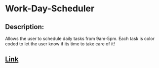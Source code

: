 # Work-Day-Scheduler
## Description:
Allows the user to schedule daily tasks from 9am-5pm. Each task is color coded to let the user know if its time to take care of it!
## [Link](https://chriskurz098.github.io/Work-Day-Scheduler/)
